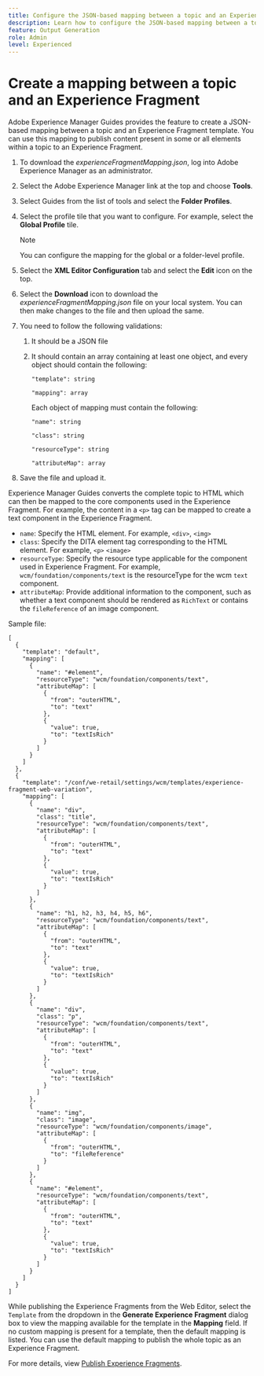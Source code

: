 ```yaml
---
title: Configure the JSON-based mapping between a topic and an Experience Fragment template.
description: Learn how to configure the JSON-based mapping between a topic and an Experience Fragment template.
feature: Output Generation
role: Admin
level: Experienced
---
```

# Create a mapping between a topic and an Experience Fragment

Adobe Experience Manager Guides provides the feature to create a JSON-based mapping between a topic and an Experience Fragment template. You can use this mapping to publish content present in some or all elements within a topic to an Experience Fragment. 

1. To download the *experienceFragmentMapping.json*, log into Adobe Experience Manager as an administrator.
1. Select the Adobe Experience Manager link at the top and choose **Tools**.
1. Select Guides from the list of tools and select the **Folder Profiles**.
1. Select the profile tile that you want to configure. For example, select the **Global Profile** tile.
   >[!NOTE]
   >
   > You can configure the mapping for the global or a folder-level profile.
1. Select the **XML Editor Configuration** tab and select the **Edit** icon on the top.
1. Select the **Download** icon to download the *experienceFragmentMapping.json*  file on your local system. You can then make changes to the file and then upload the same.

1.  You need to follow the following validations:

    1. It should be a JSON file
    2. It should contain an array containing at least one object, and every object should contain the following:


        `"template": string `

        `"mapping": array`

        Each object of mapping must contain the following:
        
       `"name": string`

        `"class": string`

        `"resourceType": string`

        `"attributeMap": array`

         
1. Save the file and upload it.

Experience Manager Guides converts the complete topic to HTML which can then be mapped to the core components used in the Experience Fragment. For example, the content in a `<p>` tag can be mapped to create a text component in the Experience Fragment.
* `name`: Specify the HTML element. For example, `<div>`, `<img>`
* `class`: Specify the DITA element tag corresponding to the HTML element. For example, `<p>` `<image>`
* `resourceType`: Specify the resource type applicable for the component used in Experience Fragment. For example, `wcm/foundation/components/text` is the resourceType for the wcm `text` component.
* `attributeMap`: Provide additional information to the component, such as whether a text component should be rendered as `RichText` or contains the `fileReference` of an image component.




Sample file:

```
[
  {
    "template": "default",
    "mapping": [
      {
        "name": "#element",
        "resourceType": "wcm/foundation/components/text",
        "attributeMap": [
          {
            "from": "outerHTML",
            "to": "text"
          },
          {
            "value": true,
            "to": "textIsRich"
          }
        ]
      }
    ]
  },
  {
    "template": "/conf/we-retail/settings/wcm/templates/experience-fragment-web-variation",
    "mapping": [
      {
        "name": "div",
        "class": "title",
        "resourceType": "wcm/foundation/components/text",
        "attributeMap": [
          {
            "from": "outerHTML",
            "to": "text"
          },
          {
            "value": true,
            "to": "textIsRich"
          }
        ]
      },
      {
        "name": "h1, h2, h3, h4, h5, h6",
        "resourceType": "wcm/foundation/components/text",
        "attributeMap": [
          {
            "from": "outerHTML",
            "to": "text"
          },
          {
            "value": true,
            "to": "textIsRich"
          }
        ]
      },
      {
        "name": "div",
        "class": "p",
        "resourceType": "wcm/foundation/components/text",
        "attributeMap": [
          {
            "from": "outerHTML",
            "to": "text"
          },
          {
            "value": true,
            "to": "textIsRich"
          }
        ]
      },
      {
        "name": "img",
        "class": "image",
        "resourceType": "wcm/foundation/components/image",
        "attributeMap": [
          {
            "from": "outerHTML",
            "to": "fileReference"
          }
        ]
      },
      {
        "name": "#element",
        "resourceType": "wcm/foundation/components/text",
        "attributeMap": [
          {
            "from": "outerHTML",
            "to": "text"
          },
          {
            "value": true,
            "to": "textIsRich"
          }
        ]
      }
    ]
  }
]
```



While publishing the Experience Fragments from the Web Editor, select the `Template` from the dropdown in the **Generate Experience Fragment** dialog box to view the mapping available for the template in the **Mapping** field. If no custom mapping is present for a template, then the default mapping is listed. You can use the default mapping to publish the whole topic as an Experience Fragment. 

For more details, view [Publish Experience Fragments](../user-guide/publish-experience-fragment.md).  
 